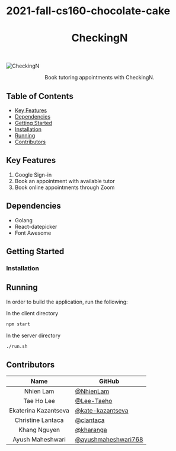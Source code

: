 # 2021-fall-cs160-chocolate-cake

<h1 align="center"> CheckingN </h1><br>

![CheckingN](https://user-images.githubusercontent.com/60446185/144513345-67246f9a-1ad9-45b5-b729-93af535b28be.png)

<p align="center"> Book tutoring appointments with CheckingN. </p>

## Table of Contents

- [Key Features](#key-features)
- [Dependencies](#dependencies)
- [Getting Started](#getting-started)
- [Installation](#installation)
- [Running](#running)
- [Contributors](#contributors)

## Key Features

1. Google Sign-in
2. Book an appointment with available tutor
3. Book online appointments through Zoom

## Dependencies

- Golang
- React-datepicker
- Font Awesome

## Getting Started

### Installation

## Running

In order to build the application, run the following:

In the client directory

```bash
npm start
```

In the server directory

```bash
./run.sh
```

## Contributors

|         Name         | GitHub                                                       |
| :------------------: | ------------------------------------------------------------ |
|      Nhien Lam       | [@NhienLam](https://github.com/NhienLam)                     |
|      Tae Ho Lee      | [@Lee-Taeho](https://github.com/Lee-Taeho)                   |
| Ekaterina Kazantseva | [@kate-kazantseva](https://github.com/kate-kazantseva)       |
|  Christine Lantaca   | [@clantaca](https://github.com/clantaca)                     |
|     Khang Nguyen     | [@kharanga](https://github.com/kharanga)                     |
|   Ayush Maheshwari   | [@ayushmaheshwari768](https://github.com/ayushmaheshwari768) |
